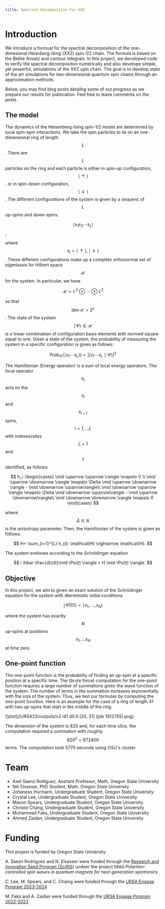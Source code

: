 ```yaml
---
title: Spectral Decompostion for XXZ
---
```


# Introduction

We introduce a formual for the spectral decomposition of the one-dimesional Heisnberg-Ising (XXZ) spin-1/2 chain. The formula is based on the Bethe Ansatz and contour integrals. In this project, we devoloped code to verify the spectral decompositon numerically and also develope simple, yet powerful, simulations of the XXZ spin chain. The goal is to develop state of the art simulations for two-dimensional quantum spin chains through an approximation methods.

Below, you may find blog posts detailng some of out progress as we prepare our results for publication. Feel free to leave comments on the posts.

## The model

The dynamics of the Heisenberg-Ising spin-1/2 model are determined by local spin-spin interactions. We take the spin particles to lie on an one-dimensional ring of length $$L$$. There are $$L$$ particles on the ring and each particle is either in spin-up configuration, $$\mid \uparrow\rangle$$, or in spin-down configuration, $$\mid \downarrow \rangle$$. The different configurations of the system is given by a sequenc of $$L$$ up-spins and down-spins:

$$\mid s_1 s_2 \cdots s_L \rangle$$,

where $$s_i =\mid \uparrow\rangle, \mid \downarrow\rangle$$. These different configurations make up a complete orthonormal set of eigenbasis for Hilbert space $$\mathcal{H}$$ for the system. In particular, we have

$$\mathcal{H} = \mathbb{C}^2 \otimes \cdots \otimes \mathbb{C}^2$$

so that $$\dim \mathcal{H} = 2^L$$. The state of the system $$\mid \Psi\rangle \in \mathcal{H}$$ is a linear combination of configuration basis elements with normed square equal to one. Given a state of the system, the probability of measuring the system in a specific configuration is given as follows:

$$
\mathrm{Prob}_{\Psi}(\mid s_1 \cdots s_L\rangle) = \vert\langle s_1 \cdots s_L \mid \Psi\rangle \vert^2
$$

The Hamiltonian (Energy operator) is a sum of local energy operators. The local operator $$h_i$$ acts on the $$s_i$$ and $$s_{i+1}$$ spins, $$i = 1, \dots L$$ with indexes/sites $$L+1$$
and $$1$$ identified, as follows:

$$
h_i :\begin{cases} \mid \uparrow \uparrow \rangle \mapsto 0 \\
\mid \uparrow \downarrow \rangle \mapsto \Delta \mid \uparrow \downarrow \rangle - \mid \downarrow \uparrow\rangle\\
\mid \downarrow \uparrow \rangle \mapsto \Delta \mid \downarrow \uparrow\rangle - \mid \uparrow \downarrow\rangle\\
\mid \downarrow \downarrow \rangle \mapsto 0 \end{cases}
$$

where $$\Delta \in \mathbb{R}$$ is the *anisotropy* parameter. Then, the Hamiltonian of the system is given as follows:

$$
H= \sum_{i=1}^{L} h_{i}: \mathcal{H} \rightarrow \mathcal{H}.
$$

The system eveloves according to the Schrödinger equation

$$
i \hbar \frac{d}{dt}\mid \Psi(t) \rangle = H \mid \Psi(t) \rangle.
$$

## Objective 

In this project, we aim to given an exact solution of the Schrödinger equation for the system with dterministic initial conditions

$$
\mid \Psi(0)\rangle = \mid x_1, \dots, x_N \rangle 
$$

where the system has exactly $$N$$ up-spins at positions $$x_1, \dots x_N$$ at time zero.


## One-point function

The one-point function is the probability of finding an up-spin at a specific position at a specific time.  The (brute force) computation for the one-point function requires a large number of summations given the wave function of the system. The number of terms in the summation increases exponentially with the size of the system. Thus, we test our formulas by computing the one-point function. Here is an example for the case of a ring of length 41 with two up-spins that start in the middle of the ring: 

![plot](/URSA23/outputs/n2 l41 d0.0 [20, 21] (job 1912755).png)

The dimension of the system is 820 and, for each time slice, the computation required a summation with roughly $$820^2=672400$$ terms. The computation took 5770 seconds using OSU's cluster

# Team
- Axel Saenz Rodiguez, Assitant Professor, Math, Oregon State University
- Nik Elsasser, PhD Student, Math, Oregon State University
- Johaness Hurmann, Undergraduate Student, Oregon State University
- Crystal Lee, Undergraduate Student, Oregon State University
- Mason Spears, Undergraduate Student, Oregon State University
- Christie Chang, Undergraduate Student, Oregon State University
- Muhammad Faks, Undergraduate Student, Oregon State University
- Ahmed Zaidan, Undergraduate Student, Oregon State University


# Funding 

This projext is funded by Oregon State University

A. Saezn Rodriguez and N. Elsasser were funded through the [Research and Innovation Seed Program (SciRIS)](https://science.oregonstate.edu/research/research-and-innovation-seed-program) undeer the project titled *Polariton-controlled spin waves in quantum magnets for next-generation spintronics*

C. Lee, M. Spears, and C. Chaing were funded through the [URSA Engage Program 2023-2024](https://academicaffairs.oregonstate.edu/research/ursa-engage)

M. Faks and A. Zaidan were funded through the [URSA Engage Program 2022-2023](https://academicaffairs.oregonstate.edu/research/ursa-engage)

<script type="text/javascript" async
  src="https://cdnjs.cloudflare.com/ajax/libs/mathjax/2.7.5/MathJax.js?config=TeX-MML-AM_CHTML" async>
</script>
